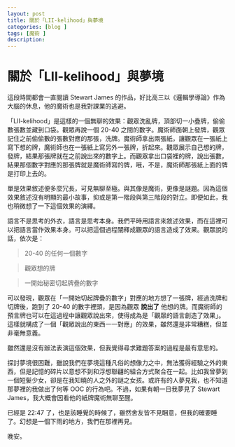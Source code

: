```yaml
---
layout: post
title: 關於「LII-kelihood」與夢境
categories: [blog ]
tags: [魔術 ]
description:
---
```


# 關於「LII-kelihood」與夢境

這段時間都會一直閱讀 Stewart James 的作品，好比高三以《邏輯學導論》作為大腦的休息，他的魔術也是我對課業的逃避。

「LII-kelihood」是這樣的一個無聊的效果：觀眾洗亂牌，頂部切一小疊牌，偷偷數張數並藏到口袋。觀眾再說一個 20-40 之間的數字。魔術師面朝上發牌，觀眾記住之前偷偷數的張數對應的那張，洗牌。魔術師拿出兩張紙，讓觀眾在一張紙上寫下想的牌，魔術師也在一張紙上寫另外一張牌，折起來。觀眾展示自己想的牌，發牌，結果那張牌就在之前說出來的數字上。而觀眾拿出口袋裡的牌，說出張數，結果那個數字對應的那張牌就是魔術師寫的牌，哦，不是，魔術師那張紙上面的牌是打印上去的。

單是效果敘述便多麼冗長，可見無聊至極。與其像是魔術，更像是謎題。因為這個效果敘述沒有明顯的最小故事，抑或是第一階段與第三階段的對立。即便如此，我也稍微想了一下這個效果的演繹。

語言不是思考的外衣，語言是思考本身。我們平時用語言來敘述效果，而在這裡可以把語言當作效果本身。可以把這個過程闡釋成觀眾的語言造成了效果。觀眾說的話，依次是：

> 20-40 的任何一個數字

> 觀眾想的牌

> 一開始秘密切起牌疊的數字

可以發現，觀眾在「一開始切起牌疊的數字」對應的地方想了一張牌，經過洗牌和切牌後，跑到了 20-40 的數字裡頭，是因為觀眾 **說出了** 他想的牌。而魔術師的預言牌也可以在這過程中讓觀眾說出來，使得成為是「觀眾的語言創造了效果」。這樣就構成了一個「觀眾說出的東西一一對應」的效果，雖然還是非常糟糕，但並非毫無意義。

雖然還是沒有辦法表演這個效果，但我覺得尋求難題答案的過程是最有意思的。

探討夢境很困難，雖說我們在夢境這種凡俗的想像力之中，無法獲得經驗之外的東西，但是記憶的碎片以意想不到和浮想聯翩的組合方式聚合在一起。比如我曾夢到一個短髮少女，卻是在我知曉的人之外的謎之女孩。或許有的人夢見我，也不知道那夢裡的我做出了何等 OOC 的行為吧。不過，如果有朝一日我夢見了 Stewart James，我大概會因看他的紙牌魔術無聊至醒。

已經是 22:47 了，也是該睡覺的時候了，雖然舍友皆不見睏意，但我的確要睡了。幻想是一個下雨的地方，我們在那裡再見。

晚安。
